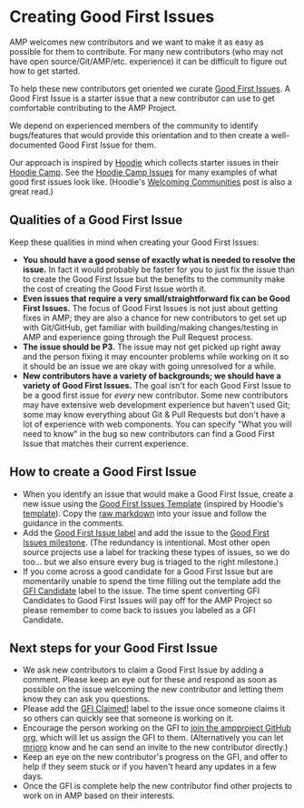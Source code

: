 # Creating Good First Issues

AMP welcomes new contributors and we want to make it as easy as possible for them to contribute. For many new contributors (who may not have open source/Git/AMP/etc. experience) it can be difficult to figure out how to get started.

To help these new contributors get oriented we curate [Good First Issues](https://github.com/ampproject/amphtml/labels/good%20first%20issue). A Good First Issue is a starter issue that a new contributor can use to get comfortable contributing to the AMP Project.

We depend on experienced members of the community to identify bugs/features that would provide this orientation and to then create a well-documented Good First Issue for them.

Our approach is inspired by [Hoodie](http://hood.ie/) which collects starter issues in their [Hoodie Camp](https://github.com/hoodiehq/camp). See the [Hoodie Camp Issues](https://github.com/hoodiehq/camp/issues) for many examples of what good first issues look like. (Hoodie's [Welcoming Communities](http://hood.ie/blog/welcoming-communities.html) post is also a great read.)

## Qualities of a Good First Issue

Keep these qualities in mind when creating your Good First Issues:

-   **You should have a good sense of exactly what is needed to resolve the issue.** In fact it would probably be faster for you to just fix the issue than to create the Good First Issue but the benefits to the community make the cost of creating the Good First Issue worth it.
-   **Even issues that require a very small/straightforward fix can be Good First Issues.** The focus of Good First Issues is not just about getting fixes in AMP; they are also a chance for new contributors to get set up with Git/GitHub, get familiar with building/making changes/testing in AMP and experience going through the Pull Request process.
-   **The issue should be P3.** The issue may not get picked up right away and the person fixing it may encounter problems while working on it so it should be an issue we are okay with going unresolved for a while.
-   **New contributors have a variety of backgrounds; we should have a variety of Good First Issues.** The goal isn't for each Good First Issue to be a good first issue for _every_ new contributor. Some new contributors may have extensive web development experience but haven't used Git; some may know everything about Git & Pull Requests but don't have a lot of experience with web components. You can specify "What you will need to know" in the bug so new contributors can find a Good First Issue that matches their current experience.

## How to create a Good First Issue

-   When you identify an issue that would make a Good First Issue, create a new issue using the [Good First Issues Template](good-first-issues-template.md) (inspired by Hoodie's [template](https://github.com/hoodiehq/camp/blob/gh-pages/.github/ISSUE_TEMPLATE.md)). Copy the [raw markdown](https://raw.githubusercontent.com/ampproject/amphtml/main/docs/good-first-issues-template.md) into your issue and follow the guidance in the comments.
-   Add the [Good First Issue label](https://github.com/ampproject/amphtml/labels/good%20first%20issue) and add the issue to the [Good First Issues milestone](https://github.com/ampproject/amphtml/milestone/25). (The redundancy is intentional. Most other open source projects use a label for tracking these types of issues, so we do too... but we also ensure every bug is triaged to the right milestone.)
-   If you come across a good candidate for a Good First Issue but are momentarily unable to spend the time filling out the template add the [GFI Candidate](https://github.com/ampproject/amphtml/labels/GFI%20Candidate) label to the issue. The time spent converting GFI Candidates to Good First Issues will pay off for the AMP Project so please remember to come back to issues you labeled as a GFI Candidate.

## Next steps for your Good First Issue

-   We ask new contributors to claim a Good First Issue by adding a comment. Please keep an eye out for these and respond as soon as possible on the issue welcoming the new contributor and letting them know they can ask you questions.
-   Please add the [GFI Claimed!](https://github.com/ampproject/amphtml/labels/GFI%20Claimed!) label to the issue once someone claims it so others can quickly see that someone is working on it.
-   Encourage the person working on the GFI to [join the ampproject GitHub org](https://goo.gl/forms/T65peVtfQfEoDWeD3), which will let us assign the GFI to them. (Alternatively you can let [mrjoro](https://amphtml.slack.com/team/mrjoro/) know and he can send an invite to the new contributor directly.)
-   Keep an eye on the new contributor's progress on the GFI, and offer to help if they seem stuck or if you haven't heard any updates in a few days.
-   Once the GFI is complete help the new contributor find other projects to work on in AMP based on their interests.
